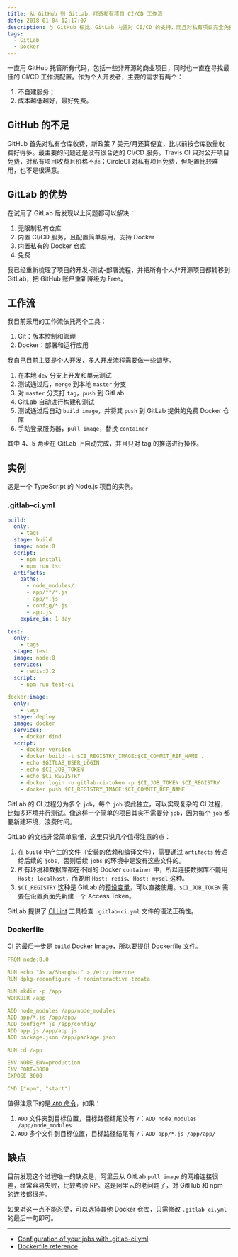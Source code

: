 ```yaml
---
title: 从 GitHub 到 GitLab，打造私有项目 CI/CD 工作流
date: 2018-01-04 12:17:07
description: 与 GitHub 相比，GitLab 内置对 CI/CD 的支持，而且对私有项目完全免费，更适合个人使用。
tags:
  - GitLab
  - Docker
---
```


一直用 GitHub 托管所有代码，包括一些非开源的商业项目，同时也一直在寻找最佳的 CI/CD 工作流配置。作为个人开发者，主要的需求有两个：

1. 不自建服务；
2. 成本越低越好，最好免费。

## GitHub 的不足

GitHub 首先对私有仓库收费，新政策 7 美元/月还算便宜，比以前按仓库数量收费好得多。最主要的问题还是没有很合适的 CI/CD 服务。Travis CI 只对公开项目免费，对私有项目收费且价格不菲；CircleCI 对私有项目免费，但配置比较难用，也不是很满意。

## GitLab 的优势

在试用了 GitLab 后发现以上问题都可以解决：

1. 无限制私有仓库
2. 内置 CI/CD 服务，且配置简单易用，支持 Docker
3. 内置私有的 Docker 仓库
4. 免费

我已经重新梳理了项目的开发-测试-部署流程，并把所有个人非开源项目都转移到 GitLab，把 GitHub 账户重新降级为 Free。

## 工作流

我目前采用的工作流依托两个工具：

1. Git：版本控制和管理
2. Docker：部署和运行应用

我自己目前主要是个人开发，多人开发流程需要做一些调整。

1. 在本地 `dev` 分支上开发和单元测试
2. 测试通过后，`merge` 到本地 `master` 分支
3. 对 `master` 分支打 `tag`，`push` 到 GitLab
4. GitLab 自动进行构建和测试
5. 测试通过后自动 `build image`，并将其 `push` 到 GitLab 提供的免费 Docker 仓库
6. 手动登录服务器，`pull image`，替换 `container`

其中 4、5 两步在 GitLab 上自动完成，并且只对 tag 的推送进行操作。

## 实例

这是一个 TypeScript 的 Node.js 项目的实例。

### .gitlab-ci.yml

```yml
build:
  only:
    - tags
  stage: build
  image: node:8
  script:
    - npm install
    - npm run tsc
  artifacts:
    paths:
      - node_modules/
      - app/**/*.js
      - app/*.js
      - config/*.js
      - app.js
    expire_in: 1 day

test:
  only:
    - tags
  stage: test
  image: node:8
  services:
    - redis:3.2
  script:
    - npm run test-ci

docker:image:
  only:
    - tags
  stage: deploy
  image: docker
  services:
    - docker:dind
  script:
    - docker version
    - docker build -t $CI_REGISTRY_IMAGE:$CI_COMMIT_REF_NAME .
    - echo $GITLAB_USER_LOGIN
    - echo $CI_JOB_TOKEN
    - echo $CI_REGISTRY
    - docker login -u gitlab-ci-token -p $CI_JOB_TOKEN $CI_REGISTRY
    - docker push $CI_REGISTRY_IMAGE:$CI_COMMIT_REF_NAME
```

GitLab 的 CI 过程分为多个 `job`，每个 `job` 彼此独立，可以实现复杂的 CI 过程，比如多环境并行测试。像这样一个简单的项目其实不需要分 `job`，因为每个 `job` 都要新建环境，浪费时间。

GitLab 的文档非常简单易懂，这里只说几个值得注意的点：

1. 在 `build` 中产生的文件（安装的依赖和编译文件），需要通过 `artifacts` 传递给后续的 `jobs`，否则后续 `jobs` 的环境中是没有这些文件的。
2. 所有环境和数据库都在不同的 Docker `container` 中，所以连接数据库不能用 `Host: localhost`，而要用 `Host: redis`、`Host: mysql` 这种。
3. `$CI_REGISTRY` 这种是 GitLab 的[预设变量][]，可以直接使用。`$CI_JOB_TOKEN` 需要在设置页面先新建一个 Access Token。


GitLab 提供了 [CI Lint](https://gitlab.com/ci/lint) 工具检查 `.gitlab-ci.yml` 文件的语法正确性。

### Dockerfile

CI 的最后一步是 `build` Docker Image，所以要提供 Dockerfile 文件。

```yml
FROM node:8.0

RUN echo "Asia/Shanghai" > /etc/timezone
RUN dpkg-reconfigure -f noninteractive tzdata

RUN mkdir -p /app
WORKDIR /app

ADD node_modules /app/node_modules
ADD app/*.js /app/app/
ADD config/*.js /app/config/
ADD app.js /app/app.js
ADD package.json /app/package.json

RUN cd /app

ENV NODE_ENV=production
ENV PORT=3000
EXPOSE 3000

CMD ["npm", "start"]
```

值得注意下的是[ `ADD` 命令][]，如果：

1. `ADD` 文件夹到目标位置，目标路径结尾没有 `/`：`ADD node_modules /app/node_modules`
2. `ADD` 多个文件到目标位置，目标路径结尾有 `/`：`ADD app/*.js /app/app/`

## 缺点

目前发现这个过程唯一的缺点是，阿里云从 GitLab `pull image` 的网络连接很差，经常容易失败，比较考验 RP。这是阿里云的老问题了，对 GitHub 和 npm 的连接都很差。

如果对这一点不能忍受，可以选择其他 Docker 仓库，只需修改 `.gitlab-ci.yml` 的最后一句即可。

---

- [Configuration of your jobs with .gitlab-ci.yml](https://docs.gitlab.com/ce/ci/yaml/README.html)
- [Dockerfile reference](https://docs.docker.com/engine/reference/builder/)

[ `ADD` 命令]: https://docs.docker.com/engine/reference/builder/#add	"Dockerfile reference#ADD"
[预设变量]: https://docs.gitlab.com/ce/ci/variables/README.html	"GitLab CI/CD Variables"